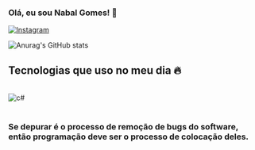### Olá, eu sou Nabal Gomes! 👋 

[![Instagram](https://img.shields.io/badge/Instagram-E4405F?style=for-the-badge&logo=instagram&logoColor=white)](https://www.instagram.com/nabal_filhoo)

![Anurag's GitHub stats](https://github-readme-stats.vercel.app/api?username=Nabal07&show_icons=true&theme=dark)

## Tecnologias que uso no meu dia 🔥 
<div style="display: inline_block"><br/>
<img aling="center" alt="c#" src="https://img.shields.io/badge/C%23-239120?style=for-the-badge&logo=c-sharp&logoColor=white" />
</div><br/>

### Se depurar é o processo de remoção de bugs do software, então programação deve ser o processo de colocação deles.
